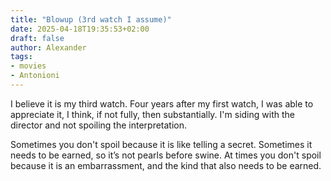 ```yaml
---
title: "Blowup (3rd watch I assume)"
date: 2025-04-18T19:35:53+02:00
draft: false
author: Alexander
tags:
- movies
- Antonioni
---
```


I believe it is my third watch.
Four years after my first watch, I was able to appreciate it, I think, if not fully, then substantially.
I'm siding with the director and not spoiling the interpretation.

Sometimes you don't spoil because it is like telling a secret.
Sometimes it needs to be earned, so it’s not pearls before swine.
At times you don't spoil because it is an embarrassment, and the kind that also needs to be earned.
